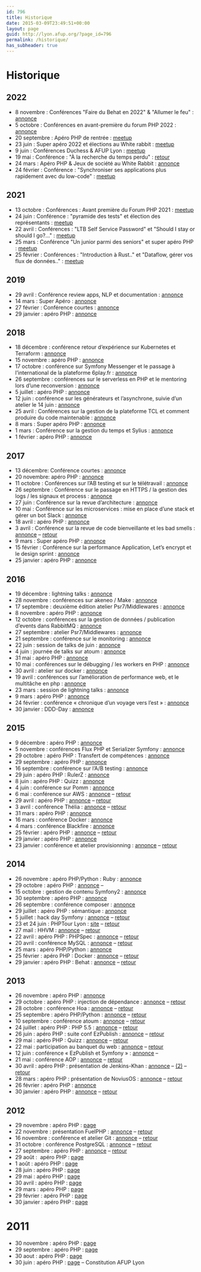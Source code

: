 ```yaml
---
id: 796
title: Historique
date: 2015-03-09T23:49:51+00:00
layout: page
guid: http://lyon.afup.org/?page_id=796
permalink: /historique/
has_subheader: true
---
```


# Historique

## 2022

  * 8 novembre : Conférences "Faire du Behat en 2022" & "Allumer le feu" : [annonce](https://lyon.afup.org/2022/10/29/conferences-behat-en-2022-et-allumer-le-feu-8-novembre/)
  * 5 octobre : Conférences en avant-première du forum PHP 2022 : [annonce](https://lyon.afup.org/2022/10/05/conferences-en-avant-premiere-forum-php-2022-5-octobre/)
  * 20 septembre : Apéro PHP de rentrée : [meetup](https://www.meetup.com/fr-FR/afup-lyon-php/events/288326601/)
  * 23 juin : Super apéro 2022 et élections au White rabbit : [meetup](https://www.meetup.com/fr-FR/afup-lyon-php/events/286490200/)
  * 9 juin : Conférences Duchess & AFUP Lyon : [meetup](https://www.meetup.com/fr-FR/afup-lyon-php/events/286177981/)
  * 19 mai : Conférence : "À la recherche du temps perdu" : [retour](https://lyon.afup.org/2022/05/23/retour-sur-la-conference-a-la-recherche-du-temps-perdu-19-mai/)
  * 24 mars : Apéro PHP & Jeux de société au White Rabbit : [annonce](https://lyon.afup.org/2022/03/15/apero-php-jeux-24-mars-a-18h/)
  * 24 février : Conférence : "Synchroniser ses applications plus rapidement avec du low-code" : [meetup](https://www.meetup.com/fr-FR/afup-lyon-php/events/283918505/)

## 2021

  * 13 octobre : Conférences : Avant première du Forum PHP 2021 : [meetup](https://www.meetup.com/fr-FR/afup-lyon-php/events/281024372/)
  * 24 juin : Conférence : "pyramide des tests" et élection des représentants : [meetup](https://www.meetup.com/fr-FR/afup-lyon-php/events/278622396/)
  * 22 avril : Conférences : "LTB Self Service Password" et "Should I stay or should I go?..." : [meetup](https://www.meetup.com/fr-FR/afup-lyon-php/events/277449790/)
  * 25 mars : Conférence "Un junior parmi des seniors" et super apéro PHP : [meetup](https://www.meetup.com/fr-FR/afup-lyon-php/events/276760747/)
  * 25 février : Conférences : "Introduction à Rust.." et "Dataflow, gérer vos flux de données.." : [meetup](https://www.meetup.com/fr-FR/afup-lyon-php/events/276151257/)

## 2019

  * 29 avril : Conférence review apps, NLP et documentation : [annonce](https://lyon.afup.org/2019/04/09/conference-reviewapp-nlp-documentation-2019-29-avril-a-19h/)
  * 14 mars : Super Apéro : [annonce](https://lyon.afup.org/2019/02/27/super-apero-php-2019-14-mars-a-19h/)
  * 27 février : Conférence courtes : [annonce](http://lyon.afup.org/2019/02/19/soiree-de-lightning-talks-le-mercredi-27-fevrier-a-19h/)
  * 29 janvier : apéro PHP : [annonce](http://lyon.afup.org/2019/01/13/apero-php-mardi-29-janvier-a-19h/)

## 2018

  * 18 décembre : conférence retour d’expérience sur Kubernetes et Terraform : [annonce](http://lyon.afup.org/2018/12/06/conference-et-retour-dexperience-sur-kubernetes-et-terraform-le-mardi-18-decembre-a-19h/)
  * 15 novembre : apéro PHP : [annonce](http://lyon.afup.org/2018/10/31/apero-php-jeudi-15-novembre-a-19h/)
  * 17 octobre : conférence sur Symfony Messenger et le passage à l’international de la plateforme 6play.fr : [annonce](https://lyon.afup.org/2018/10/02/conference-sur-symfony-messenger-et-le-passage-a-linternational-de-la-plateforme-6play-fr/)
  * 26 septembre : conférences sur le serverless en PHP et le mentoring lors d’une reconversion : [annonce](https://lyon.afup.org/2018/09/10/conferences-sur-le-serverless-en-php-et-le-mentoring-lors-dune-reconversion-le-26-septembre-a-18h45/)
  * 5 juillet : apéro PHP : [annonce](http://lyon.afup.org/2018/06/13/apero-php-jeudi-5-juillet-a-19h/)
  * 12 juin : conférence sur les générateurs et l&rsquo;asynchrone, suivie d&rsquo;un atelier le 14 juin : [annonce](/2018/05/30/elections-des-representants-de-lantenne-conference-et-atelier-sur-les-generateurs-et-lasynchrone-les-12-et-14-juin-a-19h/)
  * 25 avril : Conférences sur la gestion de la plateforme TCL et comment produire du code maintenable : [annonce](http://lyon.afup.org/2018/04/10/conferences-sur-la-gestion-de-la-plateforme-tcl-et-comment-produire-du-code-maintenable-le-25-avril-a-19h/)
  * 8 mars : Super apéro PHP : [annonce](http://lyon.afup.org/2018/02/13/super-apero-php-2018-8-mars-a-19h/)
  * 1 mars : Conférence sur la gestion du temps et Sylius : [annonce](http://lyon.afup.org/2018/02/13/conference-sur-la-gestion-du-temps-et-sylius-le-1er-mars-a-19h/)
  * 1 février : apéro PHP : [annonce](http://lyon.afup.org/2017/11/13/apero-php-lundi-20-avril-a-19h/)

## 2017

  * 13 décembre: Conférence courtes : [annonce](http://lyon.afup.org/2017/12/06/conferences-courtes-le-13-decembre-a-19h/)
  * 20 novembre: apéro PHP : [annonce](http://lyon.afup.org/2017/11/13/apero-php-lundi-20-avril-a-19h/)
  * 11 octobre : Conférences sur l&rsquo;AB testing et sur le télétravail : [annonce](http://lyon.afup.org/2017/09/26/conference-sur-lab-testing-et-le-teletravail-le-11-octobre-a-19h/)
  * 26 septembre : Conférence sur le passage en HTTPS / la gestion des logs / les signaux et process : [annonce](http://lyon.afup.org/2017/09/05/conference-sur-le-passage-en-https-la-gestion-des-logs-les-signaux-et-process-en-php-le-26-septembre-a-19h/)
  * 27 juin : Conférence sur la revue d&rsquo;architecture : [annonce](http://lyon.afup.org/2017/05/09/soiree-revue-darchitecture-le-27-juin-a-19h/)
  * 10 mai : Conférence sur les microservices : mise en place d’une stack et gérer un bot Slack : [annonce](http://lyon.afup.org/2017/04/18/conference-sur-les-microservices-mise-en-place-dune-stack-et-gerer-un-bot-slack-le10-mai-a-19h/)
  * 18 avril : apéro PHP : [annonce](http://lyon.afup.org/2017/03/22/apero-php-mardi-18-avril-a-19h/)
  * 3 avril : Conférence sur la revue de code bienveillante et les bad smells : [annonce](http://lyon.afup.org/2017/03/14/revue-de-code-bienveillante-bad-smells-le-3-avril-a-19h/) &#8211; [retour](http://lyon.afup.org/2017/04/06/retour-des-conferences-revue-de-code-bienveillante-et-bad-smells-du-3-avril/)
  * 9 mars : Super apéro PHP : [annonce](http://lyon.afup.org/2017/02/21/super-apero-php-9-mars-a-19h/)
  * 15 février : Conférence sur la performance Application, Let&rsquo;s encrypt et le design sprint : [annonce](http://lyon.afup.org/2017/01/26/session-de-talks-de-fevrier-15-fevrier-a-19h-performance-letsencypt-et-design-sprint/)
  * 25 janvier : apéro PHP : [annonce](http://lyon.afup.org/2017/01/16/apero-php-mercredi-25-janvier-a-19h/)

## 2016

  * 19 décembre : lightning talks : [annonce](http://lyon.afup.org/2016/12/07/lightnings-talks-19-decembre-a-19h/)
  * 28 novembre : conférences sur akeneo / Make : [annonce](http://lyon.afup.org/2016/11/14/conferences-sur-le-pim-dakeneo-et-sur-make-le-28-novembre-a-19h/)
  * 17 septembre : deuxième édition atelier Psr7/Middlewares : [annonce](http://lyon.afup.org/2016/11/08/deuxieme-edition-de-latelier-sur-psr7-et-les-middlewares-le-jeudi-17-novembre/)
  * 8 novembre : apéro PHP : [annonce](http://lyon.afup.org/2016/10/27/apero-php-mardi-8-novembre-a-19h/)
  * 12 octobre : conférences sur la gestion de données / publication d’events dans RabbitMQ : [annonce](http://lyon.afup.org/2016/09/21/conferences-sur-la-gestion-de-donnees-publication-devents-dans-rabbitmq-le-12-octobre-a-19h/)
  * 27 septembre : atelier Psr7/Middlewares : [annonce](http://lyon.afup.org/2016/09/12/atelier-psr-7middlewares-le-27-septembre-par-matthieu-napoli/)
  * 21 septembre : conférence sur le monitoring : [annonce](http://lyon.afup.org/2016/09/01/conference-sur-le-monitoring-le-21-septembre-a-19h/)
  * 22 juin : session de talks de juin : [annonce](http://lyon.afup.org/2016/05/10/session-de-talks-de-juin-mercredi-22-juin-a-19h/)
  * 4 juin : journée de talks sur atoum : [annonce](http://lyon.afup.org/2016/05/04/serie-de-talks-sur-atoum-samedi-4-juin-a-14h/)
  * 31 mai : apéro PHP : [annonce](http://lyon.afup.org/2016/05/19/apero-php-mardi-31-mai-a-19h/)
  * 10 mai : conférences sur le débugging / les workers en PHP : [annonce](http://lyon.afup.org/2016/04/19/conferences-sur-le-debugging-les-workers-en-php-le-mardi-10-mai-a-19h/)
  * 30 avril : atelier sur docker : [annonce](http://lyon.afup.org/2016/04/14/atelier-docker-le-samedi-30-avril/)
  * 19 avril : conférences sur l’amélioration de performance web, et le multitâche en php : [annonce](http://lyon.afup.org/2016/03/23/conferences-sur-lamelioration-de-performance-web-et-le-multitache-en-php-le-19-avril-a-19h/)
  * 23 mars : session de lightning talks : [annonce](http://lyon.afup.org/2016/03/08/session-de-lightning-talks-le-23-mars-a-19h/)
  * 9 mars : apéro PHP : [annonce](http://lyon.afup.org/2016/02/23/apero-php-mercredi-9-mars-a-19h/)
  * 24 février : conférence &laquo;&nbsp;chronique d&rsquo;un voyage vers l&rsquo;est&nbsp;&raquo; : [annonce](http://lyon.afup.org/2016/02/10/conference-chronique-dun-voyage-vers-lest-le-24-fevrier-a-19h/)
  * 30 janvier : DDD-Day : [annonce](http://lyon.afup.org/2016/01/26/ddd-day-samedi-30-janvier-de-9h-a-16h30/)

## 2015

  * 9 décembre : apéro PHP : [annonce](http://lyon.afup.org/2015/12/04/apero-php-mercredi-9-decembre-a-19h/)
  * 5 novembre : conférences Flux PHP et Serializer Symfony : [annonce](http://lyon.afup.org/2015/10/19/conferences-sur-les-flux-php-et-le-serializer-symfony-le-5-novembre-a-19h/)
  * 29 octobre : apéro PHP : Transfert de compétences : [annonce](http://lyon.afup.org/2015/10/13/apero-php-jeudi-29-octobre-a-19h/)
  * 29 septembre : apéro PHP : [annonce](http://lyon.afup.org/2015/09/01/apero-php-mardi-29-septembre-a-19h/)
  * 16 septembre : conférence sur l&rsquo;A/B testing : [annonce](http://lyon.afup.org/2015/08/19/conference-sur-lab-testing-le-16-septembre-a-19h/)
  * 29 juin : apéro PHP : RulerZ : [annonce](http://lyon.afup.org/2015/06/22/apero-php-lundi-29-juin-a-19h/)
  * 8 juin : apéro PHP : Quizz : [annonce](http://lyon.afup.org/2015/05/28/apero-php-lundi-8-juin-a-19h/)
  * 4 juin : conférence sur Pomm : [annonce](http://lyon.afup.org/2015/05/19/conference-sur-pomm-le-4-juin-a-19h/)
  * 6 mai : conférence sur AWS : [annonce](http://lyon.afup.org/2015/04/13/conference-sur-aws-le-6-mai-a-19h/) &#8211; [retour](http://lyon.afup.org/2015/05/28/retour-sur-la-conference-aws/)
  * 29 avril : apéro PHP : [annonce](http://lyon.afup.org/2015/04/14/apero-php-mercredi-29-avril-a-19h/) &#8211; [retour](http://lyon.afup.org/2015/05/21/retour-sur-lapero-php-du-29-davril/)
  * 3 avril : conférence Thélia : [annonce](http://lyon.afup.org/2015/03/10/conference-sur-thelia-le-3-avril-a-19h/) &#8211; [retour](http://lyon.afup.org/2015/04/23/retour-sur-la-conference-sur-thelia/)
  * 31 mars : apéro PHP : [annonce](http://lyon.afup.org/2015/03/19/apero-php-mercredi-31-mars-a-19h/)
  * 16 mars : conférence Docker : [annonce](http://lyon.afup.org/2015/02/16/meetup-docker-le-16-mars-a-19h/)
  * 4 mars : conférence Blackfire : [annonce](http://lyon.afup.org/2015/02/09/conference-sur-blackfire-le-4-mars-a-19h/)
  * 25 février : apéro PHP : [annonce](http://lyon.afup.org/2015/02/05/apero-php-mercredi-25-fevrier-a-19h/) &#8211; [retour](http://lyon.afup.org/2015/03/03/retour-sur-lapero-php-du-mois-de-fevrier-2/)
  * 29 janvier : apéro PHP : [annonce](http://lyon.afup.org/2015/01/21/apero-php-jeudi-29-janvier-a-19h/) 
  * 23 janvier : conférence et atelier provisionning : [annonce](http://lyon.afup.org/2015/01/05/soiree-provisionning-le-vendredi-23-janvier-a-19h00/) &#8211; [retour](http://lyon.afup.org/2015/01/30/retour-sur-la-soiree-et-latelier-provisionning/)

## 2014

  * 26 novembre : apéro PHP/Python : Ruby : [annonce](http://lyon.afup.org/2014/11/04/apero-phppython-sur-ruby-le-mercredi-26-novembre/)
  * 29 octobre : apéro PHP : [annonce](http://lyon.afup.org/2014/10/15/apero-php-mercredi-29-octobre-a-19h/) &#8211;
  * 15 octobre : gestion de contenu Symfony2 : [annonce](http://lyon.afup.org/2014/09/23/conference-developpement-symfony-rapide-avec-un-modele-de-contenu-le-15-octobre-a-19h00/)
  * 30 septembre : apéro PHP : [annonce](http://lyon.afup.org/2014/09/19/apero-php-mardi-30-septembre-a-19h/)
  * 26 septembre : conférence composer : [annonce](http://lyon.afup.org/2014/08/27/conference-sur-la-gestion-de-dependances-et-composer-le-16-septembre-a-19h00/)
  * 29 juillet : apéro PHP : sémantique : [annonce](http://lyon.afup.org/2014/07/02/apero-php-mardi-29-juillet-a-19h/)
  * 5 juillet : hack day Symfony : [annonce](http://lyon.afup.org/2014/06/24/hack-day-symfony/) &#8211; [retour](http://lyon.afup.org/2014/07/17/retour-sur-le-hack-day-symfony/)
  * 23 et 24 juin : PHPTour Lyon : [site](http://www.afup.org/pages/phptourlyon2014/) &#8211; [retour](http://lyon.afup.org/2014/07/13/chapeau-bas/)
  * 27 mail : HHVM : [annonce](http://lyon.afup.org/2014/05/06/apero-php-mardi-27-mai-a-19h/) &#8211; [retour](http://lyon.afup.org/2014/06/02/retour-sur-lapero-php-du-mois-de-mai/)
  * 22 avril : apéro PHP : PHPSpec : [annonce](http://lyon.afup.org/2014/04/09/apero-php-mardi-22-avril-a-19h/) &#8211; [retour](http://lyon.afup.org/2014/05/02/retour-sur-lapero-php-du-mois-davril/)
  * 20 avril : conférence MySQL : [annonce](http://lyon.afup.org/2014/03/24/conference-sur-mysql-le-jeudi-10-avril-a-18h30/) &#8211; [retour](http://lyon.afup.org/2014/04/16/retour-sur-la-conference-mysql/)
  * 25 mars : apéro PHP/Python : [annonce](http://lyon.afup.org/2014/03/10/apero-phppython-mardi-25-mars-a-19h/)
  * 25 février : apéro PHP : Docker : [annonce](http://lyon.afup.org/2014/02/10/apero-php-mardi-25-fevrier/) &#8211; [retour](http://lyon.afup.org/2014/03/03/retour-sur-lapero-php-du-mois-de-fevrier/)
  * 29 janvier : apéro PHP : Behat : [annonce](http://lyon.afup.org/2014/01/06/apero-php-mercredi-29-janvier-a-19h/) &#8211; [retour](http://lyon.afup.org/2014/02/05/retour-sur-lapero-php-du-mois-de-janvier/)

## 2013

  * 26 novembre : apéro PHP : [annonce](http://lyon.afup.org/2013/11/20/apero-php-mardi-26-novembre-a-19h/)
  * 29 octobre : apéro PHP : injection de dépendance : [annonce](http://lyon.afup.org/2013/10/09/apero-php-mardi-29-octobre-a-19h/) &#8211; [retour](http://lyon.afup.org/2013/11/12/retour-sur-lapero-php-du-mois-doctobre/)
  * 28 octobre : conférence Hoa : [annonce](http://lyon.afup.org/2013/10/01/conference-sur-hoa-le-28-octobre-a-19h00/) &#8211; [retour](http://lyon.afup.org/2013/11/07/retour-sur-la-conference-sur-hoa/)
  * 25 septembre : apéro PHP/Python : [annonce](http://lyon.afup.org/2013/09/10/apero-pythonphp-a-lyon-le-mercredi-25-septembre/) &#8211; [retour](http://lyon.afup.org/2013/09/30/retour-sur-lapero-pythonphp-du-mois-de-septembre/)
  * 10 septembre : conférence atoum : [annonce](http://lyon.afup.org/2013/09/05/conference-sur-atoum-le-10-septembre-a-19h30/) &#8211; [retour](http://lyon.afup.org/2013/09/13/retour-sur-la-conference-sur-atoum/)
  * 24 juillet : apéro PHP : PHP 5.5 : [annonce](http://lyon.afup.org/2013/07/09/aperophp-mercredi-24-juillet-a-19h/) &#8211; [retour](http://lyon.afup.org/2013/07/29/retour-sur-laperophp-du-mois-de-juillet/)
  * 26 juin : apéro PHP : suite conf EzPublish : [annonce](http://lyon.afup.org/2013/06/21/apero-php-mercredi-26-juin-a-19h/) &#8211; [retour](http://lyon.afup.org/2013/06/27/retour-sur-lapero-du-mois-de-juin/)
  * 29 mai : apéro PHP : Quizz : [annonce](http://lyon.afup.org/2013/05/15/aperophp-mercredi-29-mai-a-19h/) &#8211; [retour](http://lyon.afup.org/2013/05/31/retour-sur-lapero-du-mois-de-mai/)
  * 22 mai : participation au banquet du web : [annonce](http://lyon.afup.org/2013/05/17/lafup-lyon-sera-presente-au-banquet-du-web-2/) &#8211; [retour](http://lyon.afup.org/2013/05/27/retour-sur-le-banquet-du-web-2/)
  * 12 juin : conférence &laquo;&nbsp;EzPublish et Symfony&nbsp;&raquo; : [annonce](http://lyon.afup.org/2013/05/13/conference-ezpublish-et-symfony-le-12-juin-2013-a-19h30/) &#8211;
  * 21 mai : conférence AOP : [annonce](http://lyon.afup.org/2013/04/18/aspect-oriented-programming-on-php/) &#8211; [retour](http://lyon.afup.org/2013/05/24/retour-sur-la-conference-aspect-oriented-programming-on-php/)
  * 30 avril : apéro PHP : présentation de Jenkins-Khan : [annonce](http://lyon.afup.org/2013/04/15/aperophp-mardi-30-avril-a-19h/) &#8211; [(2)](http://lyon.afup.org/2013/04/22/presentation-lors-de-lapero-du-30-avril/) &#8211; [retour](http://lyon.afup.org/2013/05/02/retour-sur-lapero-du-mois-davril/)
  * 28 mars : apéro PHP : présentation de NoviusOS : [annonce](http://lyon.afup.org/2013/03/13/aperophp-jeudi-28-mars-a-19h/) &#8211; [retour](http://lyon.afup.org/2013/03/30/retour-sur-lapero-de-mars/)
  * 26 février : apéro PHP : [annonce](http://lyon.afup.org/2013/02/15/aperophp-mardi-26-fevrier-a-19h/)
  * 30 janvier : apéro PHP : [annonce](http://lyon.afup.org/2013/01/16/aperophp-mercredi-30-janvier-a-19h/) &#8211; [retour](http://lyon.afup.org/2013/01/31/retour-dapero/)

## 2012

  * 29 novembre : apéro PHP : [page](http://aperophp.net/279/view.html)
  * 22 novembre : présentation FuelPHP : [annonce](http://lyon.afup.org/2012/11/12/presentation-de-fuelphp/) &#8211; [retour](http://lyon.afup.org/2012/12/03/retour-sur-la-conference-fuelphp-du-2211/)
  * 16 novembre : conférence et atelier Git : [annonce](http://lyon.afup.org/2012/11/02/conference-et-atelier-git-par-sebastien-douche/) &#8211; [retour](http://lyon.afup.org/2012/11/24/retour-conf-atelier-git/)
  * 31 octobre : conférence PostgreSQL : [annonce](http://lyon.afup.org/2012/10/17/presentation-de-postgresql-31102012-a-19h30/) &#8211; [retour](http://lyon.afup.org/2012/11/02/retour-sur-la-conference-postgresql-du-3110/)
  * 27 septembre : apéro PHP : [annonce](http://lyon.afup.org/2012/09/18/aperophp-jeudi-27-septembre-a-19h/) &#8211; [retour](http://lyon.afup.org/2012/09/28/retour-sur-laperophp-du-27-septembre/) 
  * 29 août :  apéro PHP : [page](http://aperophp.net/271/view.html)
  * 1 août : apéro PHP : [page](http://aperophp.net/269/view.html)
  * 28 juin : apéro PHP : [page](http://aperophp.net/265/view.html)
  * 29 mai : apéro PHP : [page](http://aperophp.net/263/view.html)
  * 30 avril : apéro PHP : [page](http://aperophp.net/260/view.html)
  * 29 mars : apéro PHP : [page](http://aperophp.net/257/view.html)
  * 29 février : apéro PHP : [page](http://aperophp.net/253/view.html)
  * 30 janvier : apéro PHP : [page](http://aperophp.net/248/view.html)

# 2011

  * 30 novembre : apéro PHP : [page](http://aperophp.net/245/view.html)
  * 29 septembre : apéro PHP : [page](http://aperophp.net/243/view.html)
  * 30 aout : apéro PHP : [page](http://aperophp.net/242/view.html)
  * 30 juin : apéro PHP : [page](http://aperophp.net/238/view.html) &#8211; Constitution AFUP Lyon
